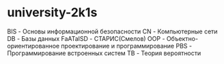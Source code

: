 # university-2k1s
BIS -  Основы информационной безопасности
CN - Компьютерные сети
DB - Базы данных
FaATaISD - СТАРИС(Смелов)
OOP - Объектно-ориентированное проектирование и программирование 
PBS - Программирование встроенных систем
TB - Теория вероятности
